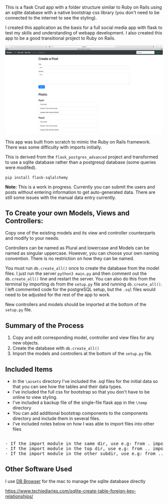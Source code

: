 This is a flask Crud app with a folder structure similar to Ruby on Rails using an sqlite database with a native bootstrap css library (you don't need to be connected to the internet to see the styling).

I created this application as the basis for a full social media app with flask to test my skills and understanding of webapp development. I also created this app to be a good transitional project to Ruby on Rails.

![](https://github.com/TutorialDoctor/TD-Flask-Apps/blob/master/Apps/flask_crud_rorStructure_sqlite_bootstrap/app/assets/screen.png)

This app was built from scratch to mimic the Ruby on Rails framework. There was some difficulty with imports initially.

This is derived from the `flask_postgres_advanced` project and transformed to use a sqlite database rather than a postgresql database (some queries were modifed).

`pip install flask-sqlalchemy`

**Note:** This is a work in progress. Currently you can submit the users and posts without entering information to get auto-generated data. There are still some issues with the manual data entry currently.


## To Create your own Models, Views and Controllers:

Copy one of the existing models and its view and controller counterparts and modify to your needs.

Controllers can be named as Plural and lowercase and Models can be named as singular uppercase. However, you can choose your own naming convention. There is no restriction on how they can be named.

You must run `db.create_all()` once to create the database from the model files. I just run the server `python3 main.py` and then comment out the `db.create_all()` line and restart the server. You can also do this from the terminal by importing `db` from the `setup.py` file and running `db.create_all()`. I left commented code for the postgreSQL setup, but the `.sql` files would need to be adjusted for the rest of the app to work.

New controllers and models should be imported at the bottom of the `setup.py` file.

## Summary of the Process

1. Copy and edit corresponding model, controller and view files for any new objects.
2. Create the database with `db.create_all()`
3. Import the models and controllers at the bottom of the `setup.py` file.

## Included Items

- In the `\assets` directory I've included the .sql files for the initial data so that you can see how the tables and their data types.
- I've included the full css for bootstrap so that you don't have to be online to view styling.
- I've included a backup file of the single-file flask app in the `\temp` directory
- You can add additional bootstrap components to the components directory and include them in several files.
- I've included notes below on how I was able to import files into other files

<pre>

- If the import module in the same dir, use e.g: from . import core
- If the import module in the top dir, use e.g: from .. import core
- If the import module in the other subdir, use e.g: from ..other import core</pre>

## Other Software Used

I use [DB Browser](https://sqlitebrowser.org) for the mac to manage the sqlite database directly 

https://www.techiediaries.com/sqlite-create-table-foreign-key-relationships/


